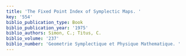 ```yaml
---
title: 'The Fixed Point Index of Symplectic Maps. '
key: '554'
biblio_publication_type: Book
biblio_publication_year: '1975'
biblio_authors: Simon, C.; Titus, C.
biblio_volume: '237'
biblio_number: 'Geometrie Symplectique et Physique Mathematique. '
---
```


